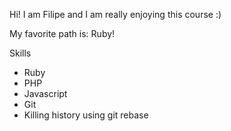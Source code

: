 Hi! I am Filipe and I am really enjoying this course :)

My favorite path is: Ruby!

Skills

* Ruby
* PHP
* Javascript
* Git
* Killing history using git rebase
